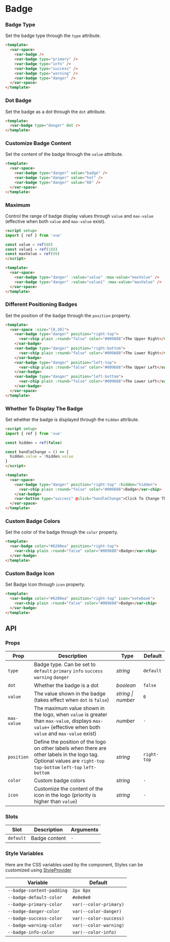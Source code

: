 # Badge

### Badge Type

Set the badge type through the `type` attribute.

```html
<template>
  <var-space>
    <var-badge />
    <var-badge type="primary" />
    <var-badge type="info" />
    <var-badge type="success" />
    <var-badge type="warning" />
    <var-badge type="danger" />
  </var-space>
</template>
```

### Dot Badge

Set the badge as a dot through the `dot` attribute.

```html
<template>
  <var-badge type="danger" dot />
</template>
```
### Customize Badge Content

Set the content of the badge through the `value` attribute.

```html
<template>
  <var-space>
    <var-badge type="danger" value="badge" />
    <var-badge type="danger" value="hot" />
    <var-badge type="danger" value="66" />
  </var-space>
</template>
```
### Maximum

Control the range of badge display values through `value` and `max-value` (effective when both `value` and `max-value` exist).

```html
<script setup>
import { ref } from 'vue'

const value = ref(88)
const value1 = ref(188)
const maxValue = ref(99)
</script>

<template>
  <var-space>
    <var-badge type="danger" :value="value" :max-value="maxValue" />
    <var-badge type="danger" :value="value1" :max-value="maxValue" />
  </var-space>
</template>
```

### Different Positioning Badges

Set the position of the badge through the `position` property.

```html
<template>
  <var-space :size="[8,20]">
    <var-badge type="danger" position="right-top">
      <var-chip plain :round="false" color="#009688">The Upper Right</var-chip>
    </var-badge>
    <var-badge type="danger" position="right-bottom">
      <var-chip plain :round="false" color="#009688">The Lower Right</var-chip>
    </var-badge>
    <var-badge type="danger" position="left-top">
      <var-chip plain :round="false" color="#009688">The Upper Left</var-chip>
    </var-badge>
    <var-badge type="danger" position="left-bottom">
      <var-chip plain :round="false" color="#009688">The Lower Left</var-chip>
    </var-badge>
  </var-space>
</template>
```

### Whether To Display The Badge

Set whether the badge is displayed through the `hidden` attribute.

```html
<script setup>
import { ref } from 'vue'

const hidden = ref(false)

const handleChange = () => {
  hidden.value = !hidden.value
}
</script>

<template>
  <var-space>
    <var-badge type="danger" position="right-top" :hidden="hidden">
      <var-chip plain :round="false" color="#009688">Badge</var-chip>
    </var-badge>
    <var-button type="success" @click="handleChange">Click To Change The State</var-button>
  </var-space>
</template>
```

### Custom Badge Colors

Set the color of the badge through the `color` property.

```html
<template>
  <var-badge color="#6200ea" position="right-top">
    <var-chip plain :round="false" color="#009688">Badge</var-chip>
  </var-badge>
</template>
```

### Custom Badge Icon

Set Badge Icon through `icon` property.

```html
<template>
  <var-badge color="#6200ea" position="right-top" icon="notebook">
    <var-chip plain :round="false" color="#009688">Badge</var-chip>
  </var-badge>
</template>
```

## API

### Props

| Prop | Description | Type | Default |
| --- | --- | --- | --- |
| `type` | Badge type. Can be set to `default` `primary` `info` `success` `warning` `danger` | _string_ | `default` |
| `dot` | Whether the badge is a dot | _boolean_ | `false`|
| `value` |The value shown in the badge (takes effect when `dot` is `false`) | _string \| number_ | `0`|
| `max-value`|The maximum value shown in the logo, when `value` is greater than `max-value`, displays `max-value+` (effective when both `value` and `max-value` exist)| _number_| `-` |
| `position` |Define the position of the logo on other labels when there are other labels in the logo tag. Optional values are `right-top` `top-bottom` `left-top` `left-bottom`| _string_ | `right-top` |
| `color` | Custom badge colors | _string_ | `-` |
| `icon` |  Customize the content of the icon in the logo (priority is higher than `value`) | _string_ | `-` |

### Slots

| Slot | Description | Arguments |
| --- | --- | --- |
| `default` |  Badge content | `-` |

### Style Variables
Here are the CSS variables used by the component, Styles can be customized using [StyleProvider](#/en-US/style-provider)

| Variable | Default |
| --- | --- |
| `--badge-content-padding` | `2px 6px` |
| `--badge-default-color` | `#e0e0e0` |
| `--badge-primary-color` | `var(--color-primary)`|
| `--badge-danger-color` |  `var(--color-danger)`|
| `--badge-success-color` | `var(--color-success)`|
| `--badge-warning-color` |  `var(--color-warning)`|
| `--badge-info-color` | `var(--color-info)`|